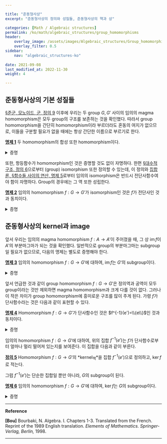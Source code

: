 ```yaml
---

title: "준동형사상"
excerpt: "준동형사상의 정의와 성질들, 준동형사상의 핵과 상"

categories: [Math / Algebraic structures]
permalink: /ko/math/algebraic_structures/group_homomorphisms
header:
    overlay_image: /assets/images/Algebraic_structures/Group_homomorphisms.png
    overlay_filter: 0.5
sidebar: 
    nav: "algebraic_structures-ko"
    
date: 2021-09-08
last_modified_at: 2022-11-30
weight: 4

---
```


## 준동형사상의 기본 성질들

[§준군, 모노이드, 군, 정의 9](/ko/math/groups/group#df9) 이후에 우리는 두 group $G,G'$ 사이의 임의의 magma homomorphism은 모두 group의 구조를 보존하는 것을 확인했다. 따라서 group homomorphism을 간단히 homomorphism이라 부르더라도 혼동의 여지가 없으므로, 이들을 구분할 필요가 없을 때에는 항상 간단한 이름으로 부르기로 한다.

<div class="proposition" markdown="1">

<ins id="pp1">**명제 1**</ins> 두 homomorphism의 합성 또한 homomorphism이다.

</div>

<details class="proof" markdown="1">
<summary>증명</summary>

두 homomorphism $f_1:G_0\rightarrow G_1$, $f_2:G_1\rightarrow G_2$가 주어졌다 하자. 그럼 임의의 $x, y\in G_0$에 대하여, 

$$(f_2\circ f_1)(xy)=f_2(f_1(xy))=f_2(f_1(x)f_1(y))=f_2(f_1(x))f_2(f_1(y))=(f_2\circ f_1)(x)(f_2\circ f_1)(y)$$

이므로 주어진 명제가 성립한다. 

</details>

또한, 항등함수가 homomorphism인 것은 증명할 것도 없이 자명하다. 한편 [§대수적 구조, 정의 6](/ko/math/groups/algebraic_structure#df6)으로부터 (group) isomorphism 또한 정의할 수 있는데, 이 정의와 [집합론, §함수들 사이의 연산, 명제 5](/ko/math/set_theory/operation_of_functions#pp5)로부터 임의의 isomorphism은 반드시 전단사함수여야 함이 자명하다. Group의 경우에는 그 역 또한 성립한다.

<div class="proposition" markdown="1">

<ins id="pp2">**명제 2**</ins> 임의의 homomorphism $f:G\rightarrow G'$가 isomorphism인 것은 $f$가 전단사인 것과 동치이다.

</div>

<details class="proof" markdown="1">
<summary>증명</summary>

반대쪽 방향만 보이면 충분하다. $f$는 전단사이므로, 함수로써 역함수 $f^{-1}:G'\rightarrow G$가 존재한다. 만일 $f^{-1}$이 homomorphism이기만 하다면, 정의에 의해 $f$는 isomorphism이 될 것이다.

임의의 $y, y'\in  G'$를 택하자. 그럼 $f$는 전단사이므로, 적당한 $x$, $x'$가 유일하게 존재하여 $f(x)=y$이고 $f(x')=y'$이다. 이제

$$f^{-1}(yy')=f^{-1}(f(x)f(x'))=f^{-1}(f(xx'))=xx'=f^{-1}(y)f^{-1}(y')$$

이므로, $f^{-1}$은 homomorphism이고 따라서 $f$는 isomorphism이다. 

</details>

## 준동형사상의 kernel과 image

앞서 우리는 임의의 magma homomorphism $f:A\rightarrow A'$이 주어졌을 때, 그 상 $\operatorname{im}f$이 $A'$의 부분마그마가 되는 것을 확인했다. 일반적으로 group의 부분마그마는 subgroup일 필요가 없으므로, 다음의 명제는 별도로 증명해야 한다. 

<div class="proposition" markdown="1">

<ins id="pp3">**명제 3**</ins> 임의의 homomorphism $f:G\rightarrow G'$에 대하여, $\operatorname{im}f$는 $G'$의 subgroup이다.

</div>
<details class="proof" markdown="1">
<summary>증명</summary>

$\operatorname{im}f$가 $G'$의 부분마그마인 것은 이미 알고 있으므로, [§준군, 모노이드, 군, 명제 12](/ko/math/groups/group#pp12)를 이용하면 $\operatorname{im}f$가 역원을 취하는 것에 대해 닫혀있음만 보이면 된다. $y\in\operatorname{im}f$라 하고, $x\in G$가 $f(x)=y$를 만족한다 하자. 그럼

$$f(x^{-1})=f(x)^{-1}=y^{-1}$$

로부터 $y^{-1}\in\operatorname{im}f$임을 안다.

</details>

앞서 언급한 것과 같이 group homomorphism $f:G\rightarrow G'$은 정의역과 공역이 모두 group이라는 것만 제외하면 magma homomorphism과 크게 다를 것이 없다. 그러나 이 작은 차이가 group homomorphism에 흥미로운 구조를 많이 주게 된다. 가령 $f$가 단사함수라는 것은 다음과 같이 표현할 수 있다.

<div class="proposition" markdown="1">

<ins id="pp4">**명제 4**</ins> Homomorphism $f:G\rightarrow G'$가 단사함수인 것은 $f^{-1}(e')=\\{e\\}$인 것과 동치이다.

</div>
<details class="proof" markdown="1">
<summary>증명</summary>

$f$가 단사함수라면 $f^{-1}(e')=\\{e\\}$여야 하는 것은 자명하다.

거꾸로 $f^{-1}(e')=\\{e\\}$가 성립한다 가정하자. $f(x)=f(y)$를 만족하는 $x,y\in G$가 주어졌다 하면,

$$e'=f(x)f(y)^{-1}=f(xy^{-1})$$

이며, 가정에 의해 $xy^{-1}=e$이다. 이로부터 $x=y$임을 안다.

</details>

임의의 homomorphism $f:G\rightarrow G'$에 대하여, 위의 집합 $f^{-1}(e')$는 $f$가 단사함수로부터 얼마나 멀리 떨어져 있는지를 보여준다. 이 집합을 다음과 같이 부른다.

<div class="definition" markdown="1">

<ins id="df5">**정의 5**</ins> Homomorphism $f:G\rightarrow G'$의 *kernel<sub>핵</sub>*을 집합 $f^{-1}(e')$으로 정의하고, $\ker f$로 적는다.

</div>

그럼 $f^{-1}(e')$는 단순한 집합일 뿐만 아니라, $G$의 subgroup이 된다.

<div class="proposition" markdown="1">

<ins id="pp6">**명제 6**</ins> 임의의 homomorphism $f:G\rightarrow G'$에 대하여, $\ker f$는 $G$의 subgroup이다.

</div>
<details class="proof" markdown="1">
<summary>증명</summary>

임의의 $a,b\in \ker f$에 대하여, 

$$f(ab^{-1})=f(a)f(b)^{-1}=e'(e')^{-1}=e'$$

이므로 $ab^{-1}\in\ker f$가 성립한다.

</details>



---
**Reference**

**[Bou]** Bourbaki, N. Algebra. I. Chapters 1-3. Translated from the French. Reprint of the 1989 English translation. *Elements of Mathematics. Springer-Verlag, Berlin,* 1998. 

---

[^1]: 지저분한 notation을 피하기 위해 $a\ker f$ 대신 $\bar{a}$로 적었다.
